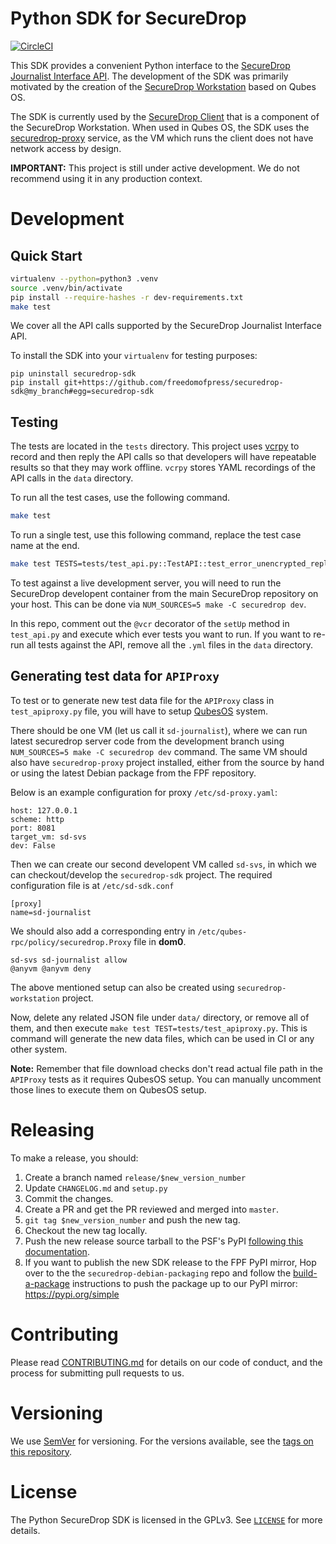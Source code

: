 # Python SDK for SecureDrop

[![CircleCI](https://circleci.com/gh/freedomofpress/securedrop-sdk/tree/master.svg?style=svg)](https://circleci.com/gh/freedomofpress/securedrop-sdk/tree/master)

This SDK provides a convenient Python interface to the [SecureDrop Journalist Interface API](https://docs.securedrop.org/en/latest/development/journalist_api.html). The development of the SDK was primarily motivated by the creation of the [SecureDrop Workstation](https://github.com/freedomofpress/securedrop-workstation) based on Qubes OS.

The SDK is currently used by the [SecureDrop Client](https://github.com/freedomofpress/securedrop-client) that is a component of the SecureDrop Workstation. When used in Qubes OS, the SDK uses the [securedrop-proxy](https://github.com/freedomofpress/securedrop-proxy) service, as the VM which runs the client does not have network access by design.

**IMPORTANT:** This project is still under active development. We do not recommend using it in any production context.

# Development

## Quick Start

```bash
virtualenv --python=python3 .venv
source .venv/bin/activate
pip install --require-hashes -r dev-requirements.txt
make test
```

We cover all the API calls supported by the SecureDrop Journalist Interface API.

To install the SDK into your `virtualenv` for testing purposes:

```
pip uninstall securedrop-sdk
pip install git+https://github.com/freedomofpress/securedrop-sdk@my_branch#egg=securedrop-sdk
```

## Testing

The tests are located in the `tests` directory. This project uses [vcrpy](http://vcrpy.readthedocs.io/en/latest/) to record and then reply the API calls so that
developers will have repeatable results so that they may work offline. `vcrpy` stores YAML
recordings of the API calls in the `data` directory.

To run all the test cases, use the following command.

```bash
make test
```

To run a single test, use this following command, replace the test case name at the end.

```bash
make test TESTS=tests/test_api.py::TestAPI::test_error_unencrypted_reply
```

To test against a live development server, you will need to run the SecureDrop
developent container from the main SecureDrop repository on your host. This
can be done via `NUM_SOURCES=5 make -C securedrop dev`.

In this repo, comment out the `@vcr` decorator of the `setUp` method in
`test_api.py` and execute which ever tests you want to run. If you want to
re-run all tests against the API, remove all the `.yml` files in the
`data` directory.

## Generating test data for `APIProxy`

To test or to generate new test data file for the `APIProxy` class in
`test_apiproxy.py` file, you will have to setup
[QubesOS](https://qubes-os.org) system.

There should be one VM (let us call it `sd-journalist`), where we can run
latest securedrop server code from the development branch using
``NUM_SOURCES=5 make -C securedrop dev`` command. The same VM should also have
`securedrop-proxy` project installed, either from the source by hand or using
the latest Debian package from the FPF repository.

Below is an example configuration for proxy `/etc/sd-proxy.yaml`:

```
host: 127.0.0.1
scheme: http
port: 8081
target_vm: sd-svs
dev: False
```

Then we can create our second developent VM called `sd-svs`, in which we can checkout/develop
the `securedrop-sdk` project. The required configuration file is at `/etc/sd-sdk.conf`

```
[proxy]
name=sd-journalist
```

We should also add a corresponding entry in `/etc/qubes-rpc/policy/securedrop.Proxy` file
in **dom0**.

```
sd-svs sd-journalist allow
@anyvm @anyvm deny
```

The above mentioned setup can also be created using `securedrop-workstation` project.

Now, delete any related JSON file under `data/` directory, or remove all of
them, and then execute ``make test TEST=tests/test_apiproxy.py``. This is
command will generate the new data files, which can be used in CI or any other
system.

**Note:** Remember that file download checks don't read actual file path in the `APIProxy` tests as it requires QubesOS setup. You can manually uncomment those lines to execute them on QubesOS setup.

# Releasing

To make a release, you should:

1. Create a branch named `release/$new_version_number`
2. Update `CHANGELOG.md` and `setup.py`
3. Commit the changes.
4. Create a PR and get the PR reviewed and merged into ``master``.
5. ``git tag $new_version_number`` and push the new tag.
6. Checkout the new tag locally.
7. Push the new release source tarball to the PSF's PyPI [following this documentation](https://packaging.python.org/tutorials/packaging-projects/#uploading-the-distribution-archives).
8. If you want to publish the new SDK release to the FPF PyPI mirror, Hop over to the the `securedrop-debian-packaging` repo and follow the [build-a-package](https://github.com/freedomofpress/securedrop-debian-packaging/blob/master/README.md#build-a-package) instructions to push the package up to our PyPI mirror: https://pypi.org/simple

# Contributing

Please read [CONTRIBUTING.md](https://github.com/freedomofpress/securedrop-sdk/blob/master/CONTRIBUTING.md) for details on our code of conduct, and the process for submitting pull requests to us.

# Versioning

We use [SemVer](http://semver.org/) for versioning. For the versions available, see the [tags on this repository](https://github.com/freedomofpress/securedrop-sdk/tags).

# License

The Python SecureDrop SDK is licensed in the GPLv3. See [`LICENSE`](./LICENSE) for more details.
